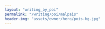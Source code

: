 ```yaml
---
layout: "writing_by_poi"
permalink: "/writing/poi/malpais"
header-img: "assets/owner/hero/pois-bg.jpg"
---
```

